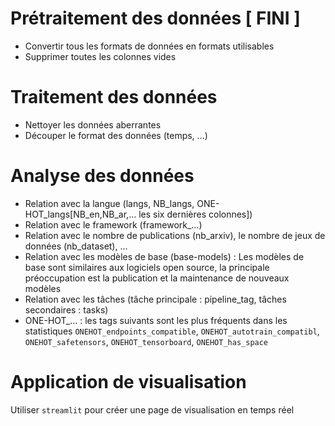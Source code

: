 # Prétraitement des données [ FINI ]
- Convertir tous les formats de données en formats utilisables
- Supprimer toutes les colonnes vides

# Traitement des données
- Nettoyer les données aberrantes
- Découper le format des données (temps, …)

# Analyse des données
- Relation avec la langue (langs, NB_langs, ONE-HOT_langs[NB_en,NB_ar,… les six dernières colonnes])
- Relation avec le framework (framework_…)
- Relation avec le nombre de publications (nb_arxiv), le nombre de jeux de données (nb_dataset), …
- Relation avec les modèles de base (base-models) : Les modèles de base sont similaires aux logiciels open source, la principale préoccupation est la publication et la maintenance de nouveaux modèles
- Relation avec les tâches (tâche principale : pipeline_tag, tâches secondaires : tasks)
- ONE-HOT_… : les tags suivants sont les plus fréquents dans les statistiques `ONEHOT_endpoints_compatible`, `ONEHOT_autotrain_compatibl`, `ONEHOT_safetensors`, `ONEHOT_tensorboard`, `ONEHOT_has_space`

# Application de visualisation
Utiliser `streamlit` pour créer une page de visualisation en temps réel

